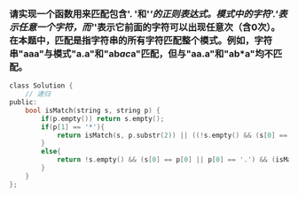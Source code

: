 ### 请实现一个函数用来匹配包含'. '和'*'的正则表达式。模式中的字符'.'表示任意一个字符，而'*'表示它前面的字符可以出现任意次（含0次）。在本题中，匹配是指字符串的所有字符匹配整个模式。例如，字符串"aaa"与模式"a.a"和"ab*ac*a"匹配，但与"aa.a"和"ab*a"均不匹配。
```c
class Solution {
    // 递归
public:
    bool isMatch(string s, string p) {
        if(p.empty()) return s.empty();
        if(p[1] == '*'){
            return isMatch(s, p.substr(2)) || ((!s.empty() && (s[0] == p[0] || p[0] == '.')) && isMatch(s.substr(1), p));
        }
        else{
            return !s.empty() && (s[0] == p[0] || p[0] == '.') && (isMatch(s.substr(1), p.substr(1)));
        }
    }
};
```